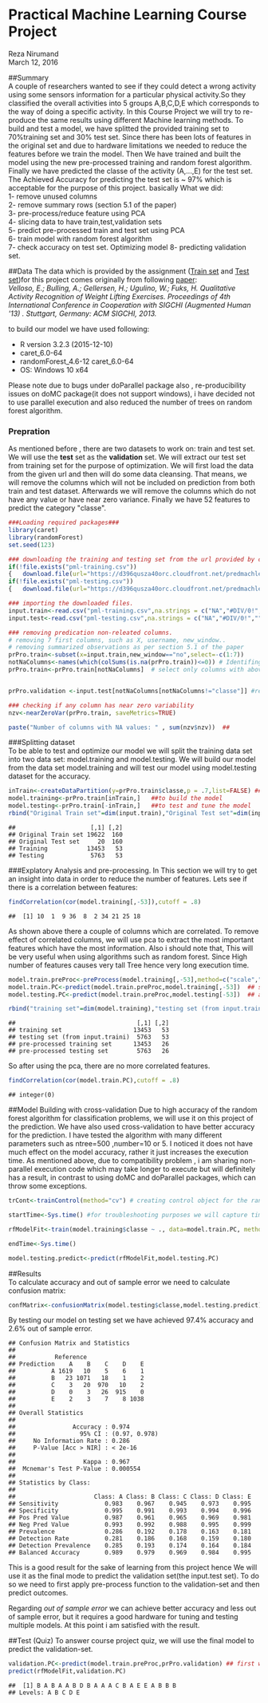 # Practical Machine Learning Course Project
Reza Nirumand  
March 12, 2016  



##Summary  
A couple of researchers wanted to see if they could detect a wrong activity using some sensors information for a particular physical activity.So they classified the overall activities into 5 groups A,B,C,D,E which corresponds to the way of doing a specific activity. 
In this Course Project we will try to re-produce the same results using different Machine learning methods. To build and test a model, we have splitted the provided training set to 70%training set and 30% test set. Since there has been lots of features in the original set and due to hardware limitations we needed to reduce the features before we train the model.
Then We have trained and built the model using the new pre-processed training and random forest algorithm. Finally we have predicted the classe of the activity (A,...,E) for the test set. The Achieved Accuracy for predicting the test set is ~ 97% which is acceptable for the purpose of this project. basically What we did:  
1- remove unused columns  
2- remove summary rows (section 5.1 of the paper)  
3- pre-process/reduce feature using PCA  
4- slicing data to have train,test,validation sets  
5- predict pre-processed train and test set using PCA  
6- train model with random forest algorithm  
7- check accuracy on test set. Optimizing model
8- predicting validation set.

##Data
The data which is provided by the assignment ([Train set](https://d396qusza40orc.cloudfront.net/predmachlearn/pml-training.csv) and [Test set](https://d396qusza40orc.cloudfront.net/predmachlearn/pml-testing.csv))for this project comes originally from following [paper](http://groupware.les.inf.puc-rio.br/har):  
*Velloso, E.; Bulling, A.; Gellersen, H.; Ugulino, W.; Fuks, H. Qualitative Activity Recognition of Weight Lifting Exercises. Proceedings of 4th International Conference in Cooperation with SIGCHI (Augmented Human '13) . Stuttgart, Germany: ACM SIGCHI, 2013.*

to build our model we have used following:  
- R version 3.2.3 (2015-12-10)  
- caret_6.0-64   
- randomForest_4.6-12 caret_6.0-64  
- OS: Windows 10 x64  

Please note due to bugs under doParallel package also , re-producibility issues on doMC package(it does not support windows), i have decided not to use parallel execution and also reduced the number of trees on random forest algorithm.  

### Prepration  
As mentioned before , there are two datasets to work on: train and test set. We will use the **test** set as the **validation** set.
We will extract our test set from training set for the purpose of optimization. We will first load the data from the given url and then will do some data cleansing. That means, we will remove the columns which will not be included on prediction from both train and test dataset. Afterwards we will remove the columns which do not have any value or have near zero variance. Finally we have 52 features to predict the category "classe".


```r
###Loading required packages###
library(caret)
library(randomForest)
set.seed(123) 
```


```r
### downloading the training and testing set from the url provided by course project
if(!file.exists("pml-training.csv")) 
{   download.file(url="https://d396qusza40orc.cloudfront.net/predmachlearn/pml-training.csv",destfile ="pml-training.csv")}
if(!file.exists("pml-testing.csv"))
{   download.file(url="https://d396qusza40orc.cloudfront.net/predmachlearn/pml-training.csv",destfile ="pml-testing.csv")}

### importing the downloaded files.
input.train<-read.csv("pml-training.csv",na.strings = c("NA","#DIV/0!",""))
input.test<-read.csv("pml-testing.csv",na.strings = c("NA","#DIV/0!",""))

### removing predication non-releated columns. 
# removing 7 first columns, such as X, username, new_window..
# removing summarized observations as per section 5.1 of the paper 
prPro.train<-subset(x=input.train,new_window=="no",select=-c(1:7)) 
notNaColumns<-names(which(colSums(is.na(prPro.train))<=0)) # Identifing columns which are not empty.
prPro.train<-prPro.train[notNaColumns]  # select only columns with above condition.


prPro.validation <-input.test[notNaColumns[notNaColumns!="classe"]] #removing the same columns from validation set.

### checking if any column has near zero variability
nzv<-nearZeroVar(prPro.train, saveMetrics=TRUE)

paste("Number of columns with NA values: " , sum(nzv$nzv))  ## 
```


###Splitting dataset  
To be able to test and optimize our model we will split the training data set into two data set: model.training  and model.testing. We will build our model from the data set model.training and will test our model using model.testing dataset for the accuracy.


```r
inTrain<-createDataPartition(y=prPro.train$classe,p = .7,list=FALSE) ##randomly partition data into two data sets ,training and testing
model.training<-prPro.train[inTrain,]   ##to build the model
model.testing<-prPro.train[-inTrain,]   ##to test and tune the model
rbind("Original Train set"=dim(input.train),"Original Test set"=dim(input.test),Training=dim(model.training),Testing=dim(model.testing)) 
```

```
##                     [,1] [,2]
## Original Train set 19622  160
## Original Test set     20  160
## Training           13453   53
## Testing             5763   53
```

###Explatory Analysis and pre-processing. 
In This section we will try to get an insight into data in order to reduce the number of features. Lets see if there is a correlation between features:


```r
findCorrelation(cor(model.training[,-53]),cutoff = .8)
```

```
##  [1] 10  1  9 36  8  2 34 21 25 18
```
As shown above there a couple of columns which are correlated. To remove effect of correlated columns, we will use pca to extract the most important features which have the most information. Also i should note that, This will be very useful when using algorithms such as random forest. Since High number of features causes very tall Tree hence very long execution time. 


```r
model.train.preProc<-preProcess(model.training[,-53],method=c("scale","center","pca")) ## we remove column 53 which is our predicted value. 
model.train.PC<-predict(model.train.preProc,model.training[,-53])  ## summarizing features value using pca on model.train
model.testing.PC<-predict(model.train.preProc,model.testing[-53])  ## applying the same to the testing set.

rbind("training set"=dim(model.training),"testing set (from input.traini)"=dim(model.testing),"pre-processed training set"=dim(model.train.PC),"pre-processed testing set"=dim(model.testing.PC)) 
```

```
##                                  [,1] [,2]
## training set                    13453   53
## testing set (from input.traini)  5763   53
## pre-processed training set      13453   26
## pre-processed testing set        5763   26
```

So after using the pca, there are no more correlated features.

```r
findCorrelation(cor(model.train.PC),cutoff = .8)
```

```
## integer(0)
```

##Model Building with cross-validation
Due to high accuracy of the random forest algorithm for classification problems, we will use it on this project of the prediction.
We have also used cross-validation to have better accuracy for the prediction. 
I have tested the algorithm with many different parameters such as  ntree=500 ,number=10 or 5. I noticed it does not have much effect on the model accuracy, rather it just increases the execution time. As mentioned above, due to compatibility problem , i am sharing non-parallel execution code which may take longer to execute but will definitely has a result, in contrast to using doMC and doParallel packages, which can throw some exceptions.


```r
trCont<-trainControl(method="cv") # creating control object for the random forest algorithm.

startTime<-Sys.time() #for troubleshooting purposes we will capture time.

rfModelFit<-train(model.training$classe ~ ., data=model.train.PC, method="rf", prox=TRUE, trControl=trCont,tuneGrid=expand.grid(mtry = 10),number=3,ntree=100) ## fitting the model

endTime<-Sys.time()

model.testing.predict<-predict(rfModelFit,model.testing.PC)
```


##Results  
To calculate accuracy and out of sample error we need to calculate confusion matrix:

```r
confMatrix<-confusionMatrix(model.testing$classe,model.testing.predict) 
```

By testing our model on testing set we have achieved 97.4% accuracy and 2.6% out of sample error.


```
## Confusion Matrix and Statistics
## 
##           Reference
## Prediction    A    B    C    D    E
##          A 1619   10    5    6    1
##          B   23 1071   18    1    2
##          C    3   20  970   10    2
##          D    0    3   26  915    0
##          E    2    3    7    8 1038
## 
## Overall Statistics
##                                        
##                Accuracy : 0.974        
##                  95% CI : (0.97, 0.978)
##     No Information Rate : 0.286        
##     P-Value [Acc > NIR] : < 2e-16      
##                                        
##                   Kappa : 0.967        
##  Mcnemar's Test P-Value : 0.000554     
## 
## Statistics by Class:
## 
##                      Class: A Class: B Class: C Class: D Class: E
## Sensitivity             0.983    0.967    0.945    0.973    0.995
## Specificity             0.995    0.991    0.993    0.994    0.996
## Pos Pred Value          0.987    0.961    0.965    0.969    0.981
## Neg Pred Value          0.993    0.992    0.988    0.995    0.999
## Prevalence              0.286    0.192    0.178    0.163    0.181
## Detection Rate          0.281    0.186    0.168    0.159    0.180
## Detection Prevalence    0.285    0.193    0.174    0.164    0.184
## Balanced Accuracy       0.989    0.979    0.969    0.984    0.995
```

This is a good result for the sake of learning from this project hence We will use it as the final mode to predict the validation set(the input.test set). To do so we need to first apply pre-process function to the validation-set and then predict outcomes.

Regarding *out of sample error* we can achieve better accuracy and less out of sample error, but it requires a good hardware for tuning and testing multiple models. At this point i am satisfied with the result. 


##Test (Quiz)
To answer course project quiz, we will use the final model to predict the validation-set.

```r
validation.PC<-predict(model.train.preProc,prPro.validation) ## first we pre-process our validation set to apply pca.
predict(rfModelFit,validation.PC)
```

```
##  [1] B A B A A B D B A A A C B A E E A B B B
## Levels: A B C D E
```
